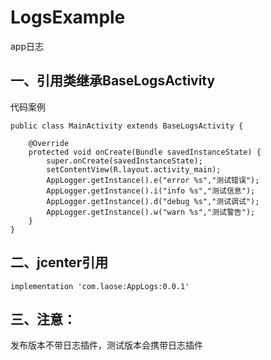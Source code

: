 # LogsExample
app日志

## 一、引用类继承BaseLogsActivity 

代码案例
```
public class MainActivity extends BaseLogsActivity {

    @Override
    protected void onCreate(Bundle savedInstanceState) {
        super.onCreate(savedInstanceState);
        setContentView(R.layout.activity_main);
        AppLogger.getInstance().e("error %s","测试错误");
        AppLogger.getInstance().i("info %s","测试信息");
        AppLogger.getInstance().d("debug %s","测试调试");
        AppLogger.getInstance().w("warn %s","测试警告");
    }
}
```
## 二、jcenter引用
```
implementation 'com.laose:AppLogs:0.0.1'

```
## 三、注意：
发布版本不带日志插件，测试版本会携带日志插件
